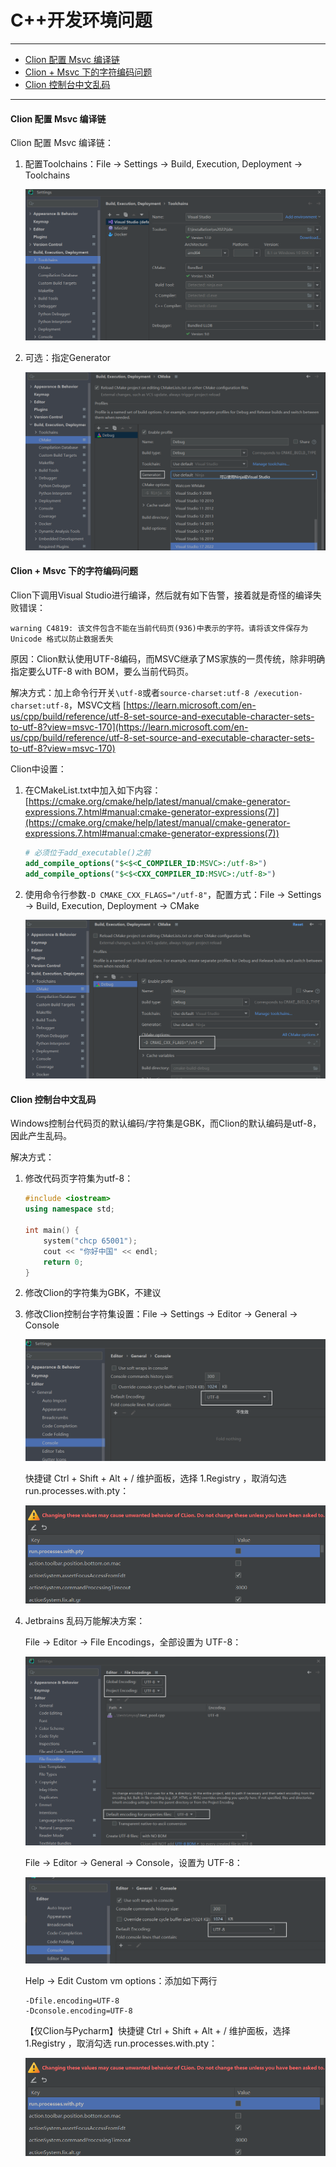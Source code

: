# C++开发环境问题
---

- [Clion 配置 Msvc 编译链](#clion-配置-msvc-编译链)
- [Clion + Msvc 下的字符编码问题](#clion-+-msvc-下的字符编码问题)
- [Clion 控制台中文乱码](#clion-控制台中文乱码)
---


#### Clion 配置 Msvc 编译链

Clion 配置 Msvc 编译链：

1. 配置Toolchains：File -> Settings -> Build, Execution, Deployment -> Toolchains

   ![image-20240101093249666](images/image-20240101093249666.png) 

2. 可选：指定Generator

   ![image-20240101093407438](images/image-20240101093407438.png) 



#### Clion + Msvc 下的字符编码问题

Clion下调用Visual Studio进行编译，然后就有如下告警，接着就是奇怪的编译失败错误：

```
warning C4819: 该文件包含不能在当前代码页(936)中表示的字符。请将该文件保存为 Unicode 格式以防止数据丢失
```

原因：Clion默认使用UTF-8编码，而MSVC继承了MS家族的一贯传统，除非明确指定要么UTF-8 with BOM，要么当前代码页。

解决方式：加上命令行开关`\utf-8`或者`source-charset:utf-8 /execution-charset:utf-8`，MSVC文档 [https://learn.microsoft.com/en-us/cpp/build/reference/utf-8-set-source-and-executable-character-sets-to-utf-8?view=msvc-170](https://learn.microsoft.com/en-us/cpp/build/reference/utf-8-set-source-and-executable-character-sets-to-utf-8?view=msvc-170)

Clion中设置：

1. 在CMakeList.txt中加入如下内容：[https://cmake.org/cmake/help/latest/manual/cmake-generator-expressions.7.html#manual:cmake-generator-expressions(7)](https://cmake.org/cmake/help/latest/manual/cmake-generator-expressions.7.html#manual:cmake-generator-expressions(7))

   ```cmake
   # 必须位于add_executable()之前
   add_compile_options("$<$<C_COMPILER_ID:MSVC>:/utf-8>")
   add_compile_options("$<$<CXX_COMPILER_ID:MSVC>:/utf-8>")
   ```

2. 使用命令行参数`-D CMAKE_CXX_FLAGS="/utf-8"`，配置方式：File -> Settings -> Build, Execution, Deployment -> CMake

   ![image-20231231104913749](images/image-20231231104913749.png) 



#### Clion 控制台中文乱码

Windows控制台代码页的默认编码/字符集是GBK，而Clion的默认编码是utf-8，因此产生乱码。 

解决方式：

1. 修改代码页字符集为utf-8：

   ```c++
   #include <iostream>
   using namespace std;
   
   int main() {
       system("chcp 65001");
       cout << "你好中国" << endl;
       return 0;
   }
   ```

2. 修改Clion的字符集为GBK，不建议

3. 修改Clion控制台字符集设置：File -> Settings -> Editor -> General -> Console

   ![image-20231231125755592](images/image-20231231125755592.png) 

   快捷键 Ctrl + Shift + Alt + / 维护面板，选择 1.Registry ，取消勾选 run.processes.with.pty：

   ![image-20240101091100676](images/image-20240101091100676.png) 

4. Jetbrains 乱码万能解决方案：

   File -> Editor -> File Encodings，全部设置为 UTF-8：

   ![image-20240101093752680](images/image-20240101093752680.png) 

   File -> Editor -> General -> Console，设置为 UTF-8：

   ![image-20240101093852376](images/image-20240101093852376.png) 

   Help -> Edit Custom vm options：添加如下两行

   ```
   -Dfile.encoding=UTF-8
   -Dconsole.encoding=UTF-8
   ```

   【仅Clion与Pycharm】快捷键 Ctrl + Shift + Alt + / 维护面板，选择 1.Registry ，取消勾选 run.processes.with.pty：

   ![image-20240101091100676](images/image-20240101091100676.png)

